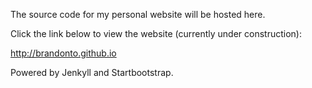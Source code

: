 The source code for my personal website will be hosted here.

Click the link below to view the website (currently under construction):

http://brandonto.github.io

Powered by Jenkyll and Startbootstrap.
